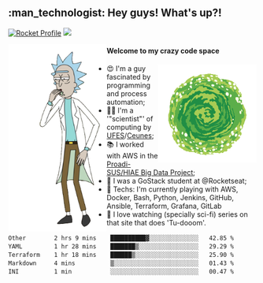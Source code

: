 
<h2> :man_technologist: Hey guys! What's up?!</h2>
                                                                         
[![Rocket Profile](https://img.shields.io/static/v1?label=Rocketseat&message=Profile&colorA=purple&color=black&logo=Rocket&logoColor=white)](https://app.rocketseat.com.br/me/elyabe)
<a href="https://www.linkedin.com/in/elyabe/"><img src="https://img.shields.io/badge/LinkedIn-informational?logo=linkedin"/></a>

<img align='left' src="https://raw.githubusercontent.com/Elyabe/Elyabe/master/images/rick-dancing.gif" width='200'>

                       
#### Welcome to my crazy code space 
<img align='right' src="https://raw.githubusercontent.com/Elyabe/elyabe/master/images/portal-3.gif" width='200'>

- :heart_eyes: I'm a guy fascinated by programming and process automation; 
- :office_worker: I'm a '"scientist"' of computing by [UFES](http://ufes.br)/[Ceunes](http://ceunes.ufes.br);
- :books: I worked with AWS in the [Proadi-SUS/HIAE Big Data Project](https://www.einstein.br/responsabilidade-social/atuacao-com-o-ministerio-da-saude/proadi-sus);
- :rocket: I was a GoStack student at @Rocketseat;
- :green_heart: Techs: I'm currently playing with AWS, Docker, Bash, Python, Jenkins, GitHub, Ansible, Terraform, Grafana, GitLab
- :movie_camera: I love watching (specially sci-fi) series on that site that does 'Tu-dooom'.

<!--START_SECTION:waka-->

```txt
Other        2 hrs 9 mins    ██████████▓░░░░░░░░░░░░░░   42.85 %
YAML         1 hr 28 mins    ███████▒░░░░░░░░░░░░░░░░░   29.29 %
Terraform    1 hr 18 mins    ██████▒░░░░░░░░░░░░░░░░░░   25.90 %
Markdown     4 mins          ▒░░░░░░░░░░░░░░░░░░░░░░░░   01.43 %
INI          1 min           ░░░░░░░░░░░░░░░░░░░░░░░░░   00.47 %
```

<!--END_SECTION:waka-->
